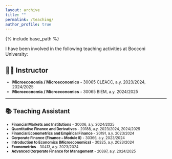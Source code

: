 ```yaml
---
layout: archive
title: ""
permalink: /teaching/
author_profile: true
---
```


{% include base_path %}



I have been involved in the following teaching activities at Bocconi University: 

## 🧑‍🏫 Instructor
<span style="font-size: 0.9em;">

- **Microeconomia / Microeconomics** - 30065 CLEACC, a.y. 2023/2024, 2024/2025
- **Microeconomia / Microeconomics** - 30065 BIEM, a.y. 2024/2025

---

## 📚 Teaching Assistant
<span style="font-size: 0.9em;">

- **Financial Markets and Institutions** - 30006, a.y. 2024/2025
- **Quantitative Finance and Derivatives** - 20188, a.y. 2023/2024, 2024/2025
- **Financial Econometrics and Empirical Finance** - 20191, a.y. 2023/2024 
- **Corporate Finance (Finance – Module II)**  - 30366, a.y. 2023/2024
- **Introduction to Economics (Microeconomics)** - 30325, a.y. 2023/2024
- **Econometrics** - 30413, a.y. 2023/2024
- **Advanced Corporate Finance for Management** - 20897, a.y. 2024/2025
